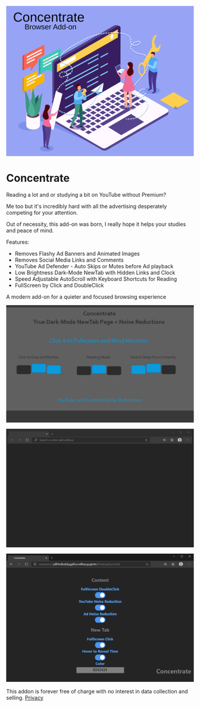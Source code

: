 ![Image](visuals/Concentrate.svg)

# Concentrate

Reading a lot and or studying a bit on YouTube without Premium?

Me too but it's incredibly hard with all the advertising desperately competing for your attention.

Out of necessity, this add-on was born, I really hope it helps your studies and peace of mind.

Features:

- Removes Flashy Ad Banners and Animated Images
- Removes Social Media Links and Comments
- YouTube Ad Defender - Auto Skips or Mutes before Ad playback
- Low Brightness Dark-Mode NewTab with Hidden Links and Clock
- Speed Adjustable AutoScroll with Keyboard Shortcuts for Reading
- FullScreen by Click and DoubleClick

A modern add-on for a quieter and focused browsing experience

![Image](visuals/Concentrate1280x800.png)

![Image](visuals/ConcentrateUI.gif)

![Image](visuals/Options.png)

This addon is forever free of charge with no interest in data collection and selling.
[Privacy]("PRIVACY.TXT")
